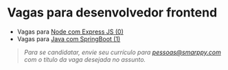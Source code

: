 # Vagas para desenvolvedor frontend

- Vagas para [Node com Express JS (0)](./backend-node.md)
- Vagas para [Java com SpringBoot (1)](./backend-java.md)

> _Para se candidatar, envie seu currículo para [pessoas@smarppy.com](mailto:pessoas@smarppy.com) com o título da vaga desejada no *assunto*._
